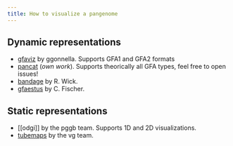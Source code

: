 ```yaml
---
title: How to visualize a pangenome
---
```

## Dynamic representations

+ [gfaviz](https://github.com/ggonnella/gfaviz) by ggonnella. Supports GFA1 and GFA2 formats
+ [pancat](https://github.com/Tharos-ux/pancat) (*own work*). Supports theorically all GFA types, feel free to open issues!
+ [bandage](https://rrwick.github.io/Bandage/) by R. Wick.
+ [gfaestus](https://github.com/chfi/gfaestus) by C. Fischer.

## Static representations

+ [[odgi]] by the pggb team. Supports 1D and 2D visualizations. 
+ [tubemaps](https://github.com/vgteam/sequenceTubeMap) by the vg team.